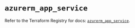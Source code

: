 # `azurerm_app_service`

Refer to the Terraform Registry for docs: [`azurerm_app_service`](https://registry.terraform.io/providers/hashicorp/azurerm/2.99.0/docs/resources/app_service).
